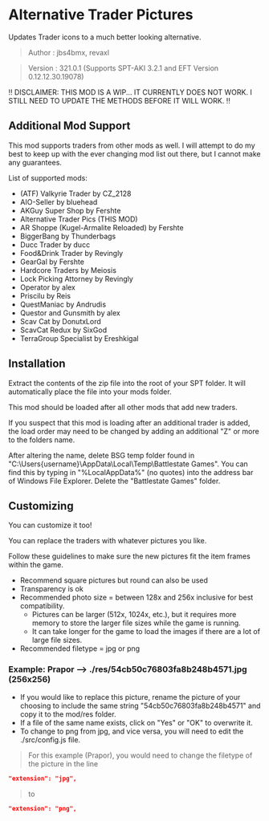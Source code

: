 # Alternative Trader Pictures

Updates Trader icons to a much better looking alternative.

>Author  : jbs4bmx, revaxl

>Version : 321.0.1 (Supports SPT-AKI 3.2.1 and EFT Version 0.12.12.30.19078)

:bangbang:
DISCLAIMER: THIS MOD IS A WIP... IT CURRENTLY DOES NOT WORK. I STILL NEED TO UPDATE THE METHODS BEFORE IT WILL WORK.
:bangbang:


## Additional Mod Support
This mod supports traders from other mods as well. I will attempt to do my best to keep up with the ever changing mod list out there, but I cannot make any guarantees.

List of supported mods:
  * (ATF) Valkyrie Trader by CZ_2128
  * AIO-Seller by bluehead
  * AKGuy Super Shop by Fershte
  * Alternative Trader Pics (THIS MOD)
  * AR Shoppe (Kugel-Armalite Reloaded) by Fershte
  * BiggerBang by Thunderbags
  * Ducc Trader by ducc
  * Food&Drink Trader by Revingly
  * GearGal by Fershte
  * Hardcore Traders by Meiosis
  * Lock Picking Attorney by Revingly
  * Operator by alex
  * Priscilu by Reis
  * QuestManiac by Andrudis
  * Questor and Gunsmith by alex
  * Scav Cat by DonutxLord
  * ScavCat Redux by SixGod
  * TerraGroup Specialist by Ereshkigal



## Installation
Extract the contents of the zip file into the root of your SPT folder. It will automatically place the file into your mods folder.

This mod should be loaded after all other mods that add new traders.

If you suspect that this mod is loading after an additional trader is added, the load order may need to be changed by adding an additional "Z" or more to the folders name.

After altering the name, delete BSG temp folder found in "C:\Users\{username}\AppData\Local\Temp\Battlestate Games". You can find this by typing in "%LocalAppData%" (no quotes) into the address bar of Windows File Explorer. Delete the "Battlestate Games" folder.



## Customizing
You can customize it too!

You can replace the traders with whatever pictures you like.

Follow these guidelines to make sure the new pictures fit the item frames within the game.
* Recommend square pictures but round can also be used
* Transparency is ok
* Recommended photo size = between 128x and 256x inclusive for best compatibility.
  * Pictures can be larger (512x, 1024x, etc.), but it requires more memory to store the larger file sizes while the game is running.
  * It can take longer for the game to load the images if there are a lot of large file sizes.
* Recommended filetype = jpg or png



### Example: Prapor --> ./res/54cb50c76803fa8b248b4571.jpg (256x256)
* If you would like to replace this picture, rename the picture of your choosing to include the same string "54cb50c76803fa8b248b4571" and copy it to the mod/res folder.
* If a file of the same name exists, click on "Yes" or "OK" to overwrite it.
* To change to png from jpg, and vice versa, you will need to edit the ./src/config.js file.

>For this example (Prapor), you would need to change the filetype of the picture in the line
```json
"extension": "jpg",
```
>to
```json
"extension": "png",
```